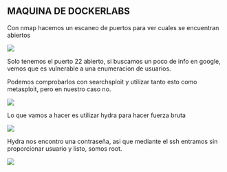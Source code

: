 ## MAQUINA DE DOCKERLABS

Con nmap hacemos un escaneo de puertos para ver cuales se encuentran abiertos

![](https://github.com/Qu0kk4/Quokk4/blob/main/HackMyVm/image/Screenshot%202024-05-27%20165445.png)

Solo tenemos el puerto 22 abierto, si buscamos un poco de info en google, vemos que es vulnerable a una enumeracion de usuarios.

Podemos comprobarlos con searchsploit y utilizar tanto esto como metasploit, pero en nuestro caso no.

![](https://github.com/Qu0kk4/Quokk4/blob/main/HackMyVm/image/Screenshot%202024-05-27%20165454.png)

Lo que vamos a hacer es utilizar hydra para hacer fuerza bruta

![](https://github.com/Qu0kk4/Quokk4/blob/main/HackMyVm/image/Screenshot%202024-05-27%20173814.png)

Hydra nos encontro una contraseña, asi que mediante el ssh entramos sin proporcionar usuario y listo, somos root.

![](https://github.com/Qu0kk4/Quokk4/blob/main/HackMyVm/image/Screenshot%202024-05-27%20173727.png)
